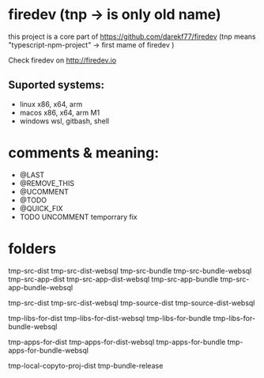# firedev (tnp -> is only old name)

this project is a core part of https://github.com/darekf77/firedev
(tnp means "typescript-npm-project" -> first mame of firedev )

Check firedev on http://firedev.io

## Suported systems:

- linux x86, x64, arm
- macos x86, x64, arm M1
- windows wsl, gitbash, shell

# comments & meaning:

- @LAST
- @REMOVE_THIS
- @UCOMMENT
- @TODO
- @QUICK_FIX
- TODO UNCOMMENT temporrary fix

# folders

tmp-src-dist
tmp-src-dist-websql
tmp-src-bundle
tmp-src-bundle-websql
tmp-src-app-dist
tmp-src-app-dist-websql
tmp-src-app-bundle
tmp-src-app-bundle-websql

tmp-src-dist
tmp-src-dist-websql
tmp-source-dist 
tmp-source-dist-websql 

tmp-libs-for-dist
tmp-libs-for-dist-websql
tmp-libs-for-bundle
tmp-libs-for-bundle-websql

tmp-apps-for-dist
tmp-apps-for-dist-websql
tmp-apps-for-bundle
tmp-apps-for-bundle-websql

tmp-local-copyto-proj-dist
tmp-bundle-release
